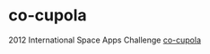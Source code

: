 co-cupola
=========

2012 International Space Apps Challenge
<a href="http://co-cupola.github.com/co-cupola/">co-cupola</a>
